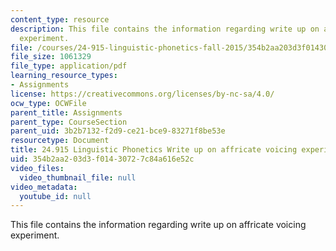 ```yaml
---
content_type: resource
description: This file contains the information regarding write up on affricate voicing
  experiment.
file: /courses/24-915-linguistic-phonetics-fall-2015/354b2aa203d3f01430727c84a616e52c_MIT24_915F15_Assignment7.pdf
file_size: 1061329
file_type: application/pdf
learning_resource_types:
- Assignments
license: https://creativecommons.org/licenses/by-nc-sa/4.0/
ocw_type: OCWFile
parent_title: Assignments
parent_type: CourseSection
parent_uid: 3b2b7132-f2d9-ce21-bce9-83271f8be53e
resourcetype: Document
title: 24.915 Linguistic Phonetics Write up on affricate voicing experiment
uid: 354b2aa2-03d3-f014-3072-7c84a616e52c
video_files:
  video_thumbnail_file: null
video_metadata:
  youtube_id: null
---
```

This file contains the information regarding write up on affricate voicing experiment.